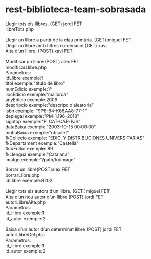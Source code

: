 # rest-biblioteca-team-sobrasada
Llegir tots els llibres. (GET) jordi FET<br>
llibreTots.php<br>
<br>
Llegir un llibre a partir de la clau primària. (GET) miguel FET<br>
Llegir un llibre amb filtres i ordenació (GET) xavi<br>
Alta d’un llibre. (POST)  xavi FET<br><br>
Modificar un llibre (POST) alex FET<br>
modificarLlibre.php<br>
Parametros:<br>
idLlibre exemple:1<br>
titol exemple:"titulo de libro"<br>
numEdicio exemple:1ª<br>
llocEdicio exemple:"mallorca"<br>
anyEdicio exemple:2009 <br>
descripcio exemple:"descripcio aleatoria" <br>
isbn exemple: "9P8-84-K66AA8-77-1"<br>
deplegal exemple:"PM-1.196-2018" <br>
signtop exemple:"P. CAT-CAR-PJS" <br>
dataBaixa exemple:"2003-10-15 00:00:00"<br>
motiuBaixa exemple:"obsolet"<br>
fkCollecio exemple: "EDIC. Y DISTRIBUCIONES UNIVERSITARIAS" <br>
fkDepartament exemple:"Castellà" <br>
fkIdEditor exemple: 89 <br>
fkLlengua exemple:"Catalana"<br>
imatge exemple:"/path/to/image"<br>

Borrar un llibre(POST)alex FET<br>
borrarLlibre.php<br>
idLlibre exemple:8202<br><br>
Llegir tots els autors d’un llibre. (GET )miguel FET<br>
Alta d’un nou autor d’un llibre (POST) jordi FET<br>
autorLlibreAlta.php<br>
Parametros:<br>
id_llibre exemple:1<br>
id_autor exemple:2<br>
<br>
Baixa d’un autor d’un determinat llibre (POST) jordi FET<br>
autorLlibreDel.php<br>
Parametros:<br>
id_llibre exemple:1<br>
id_autor exemple:2<br>
